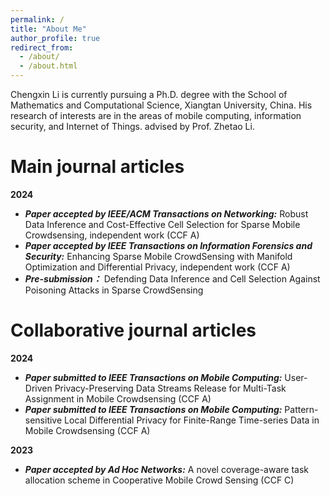 ```yaml
---
permalink: /
title: "About Me"
author_profile: true
redirect_from: 
  - /about/
  - /about.html
---
```




Chengxin Li is currently pursuing a Ph.D. degree with the School of Mathematics and Computational Science, Xiangtan University, China. His research of interests are in the areas of mobile computing, information security, and
Internet of Things. advised by Prof. Zhetao Li.

Main journal articles
======
**2024**  
* ***Paper accepted by IEEE/ACM Transactions on Networking:*** Robust Data Inference and Cost-Effective Cell Selection for Sparse Mobile Crowdsensing, independent work (CCF A)
* ***Paper accepted by IEEE Transactions on Information Forensics and Security:*** Enhancing Sparse Mobile CrowdSensing with Manifold Optimization and Differential Privacy, independent work (CCF A)
* ***Pre-submission：*** Defending Data Inference and Cell Selection Against Poisoning Attacks in Sparse CrowdSensing


Collaborative journal articles
======
**2024** 
* ***Paper submitted to IEEE Transactions on Mobile Computing:*** User-Driven Privacy-Preserving Data Streams Release for Multi-Task Assignment in Mobile Crowdsensing (CCF A)
* ***Paper submitted to IEEE Transactions on Mobile Computing:*** Pattern-sensitive Local Differential Privacy for Finite-Range Time-series Data in Mobile Crowdsensing (CCF A)

**2023** 
* ***Paper accepted by Ad Hoc Networks:*** A novel coverage-aware task allocation scheme in Cooperative Mobile Crowd Sensing (CCF C)
